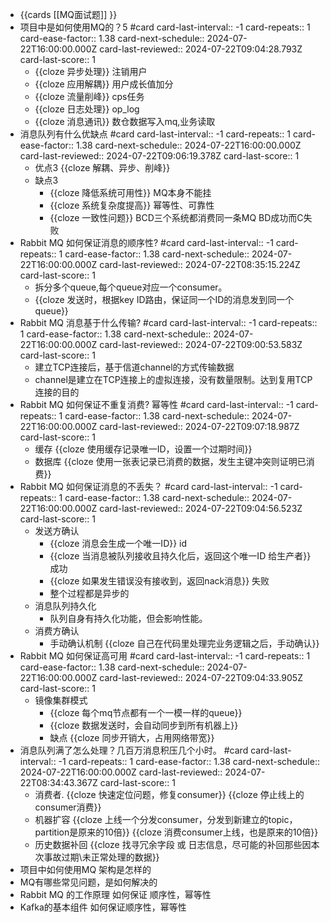 - {{cards [[MQ面试题]] }}
- 项目中是如何使用MQ的？5  #card
  card-last-interval:: -1
  card-repeats:: 1
  card-ease-factor:: 1.38
  card-next-schedule:: 2024-07-22T16:00:00.000Z
  card-last-reviewed:: 2024-07-22T09:04:28.793Z
  card-last-score:: 1
	- {{cloze 异步处理}} 注销用户
	- {{cloze 应用解耦}} 用户成长值加分
	- {{cloze 流量削峰}} cps任务
	- {{cloze 日志处理}} op_log
	- {{cloze 消息通讯}} 数仓数据写入mq,业务读取
- 消息队列有什么优缺点 #card
  card-last-interval:: -1
  card-repeats:: 1
  card-ease-factor:: 1.38
  card-next-schedule:: 2024-07-22T16:00:00.000Z
  card-last-reviewed:: 2024-07-22T09:06:19.378Z
  card-last-score:: 1
	- 优点3 {{cloze 解耦、异步、削峰}}
	- 缺点3
		- {{cloze 降低系统可用性}} MQ本身不能挂
		- {{cloze 系统复杂度提高}} 幂等性、可靠性
		- {{cloze 一致性问题}}  BCD三个系统都消费同一条MQ BD成功而C失败
- Rabbit MQ 如何保证消息的顺序性? #card
  card-last-interval:: -1
  card-repeats:: 1
  card-ease-factor:: 1.38
  card-next-schedule:: 2024-07-22T16:00:00.000Z
  card-last-reviewed:: 2024-07-22T08:35:15.224Z
  card-last-score:: 1
	- 拆分多个queue,每个queue对应一个consumer。
	- {{cloze 发送时，根据key ID路由，保证同一个ID的消息发到同一个queue}}
- Rabbit MQ 消息基于什么传输? #card
  card-last-interval:: -1
  card-repeats:: 1
  card-ease-factor:: 1.38
  card-next-schedule:: 2024-07-22T16:00:00.000Z
  card-last-reviewed:: 2024-07-22T09:00:53.583Z
  card-last-score:: 1
	- 建立TCP连接后，基于信道channel的方式传输数据
	- channel是建立在TCP连接上的虚拟连接，没有数量限制。达到复用TCP连接的目的
- Rabbit MQ  如何保证不重复消费? 幂等性  #card
  card-last-interval:: -1
  card-repeats:: 1
  card-ease-factor:: 1.38
  card-next-schedule:: 2024-07-22T16:00:00.000Z
  card-last-reviewed:: 2024-07-22T09:07:18.987Z
  card-last-score:: 1
	- 缓存 {{cloze 使用缓存记录唯一ID，设置一个过期时间}}
	- 数据库 {{cloze 使用一张表记录已消费的数据，发生主键冲突则证明已消费}}
- Rabbit MQ  如何保证消息的不丢失？ #card
  card-last-interval:: -1
  card-repeats:: 1
  card-ease-factor:: 1.38
  card-next-schedule:: 2024-07-22T16:00:00.000Z
  card-last-reviewed:: 2024-07-22T09:04:56.523Z
  card-last-score:: 1
	- 发送方确认
		- {{cloze 消息会生成一个唯一ID}} id
		- {{cloze 当消息被队列接收且持久化后，返回这个唯一ID 给生产者}} 成功
		- {{cloze 如果发生错误没有接收到，返回nack消息}} 失败
		- 整个过程都是异步的
	- 消息队列持久化
		- 队列自身有持久化功能，但会影响性能。
	- 消费方确认
		- 手动确认机制 {{cloze 自己在代码里处理完业务逻辑之后，手动确认}}
- Rabbit MQ 如何保证高可用 #card
  card-last-interval:: -1
  card-repeats:: 1
  card-ease-factor:: 1.38
  card-next-schedule:: 2024-07-22T16:00:00.000Z
  card-last-reviewed:: 2024-07-22T09:04:33.905Z
  card-last-score:: 1
	- 镜像集群模式
		- {{cloze 每个mq节点都有一个一模一样的queue}}
		- {{cloze 数据发送时，会自动同步到所有机器上}}
		- 缺点 {{cloze 同步开销大，占用网络带宽}}
- 消息队列满了怎么处理？几百万消息积压几个小时。 #card
  card-last-interval:: -1
  card-repeats:: 1
  card-ease-factor:: 1.38
  card-next-schedule:: 2024-07-22T16:00:00.000Z
  card-last-reviewed:: 2024-07-22T08:34:43.367Z
  card-last-score:: 1
	- 消费者. {{cloze 快速定位问题，修复consumer}} {{cloze 停止线上的consumer消费}}
	- 机器扩容 {{cloze 上线一个分发consumer，分发到新建立的topic，partition是原来的10倍}} {{cloze 消费consumer上线，也是原来的10倍}}
	- 历史数据补回 {{cloze 找寻冗余字段 或 日志信息，尽可能的补回那些因本次事故过期\未正常处理的数据}}
- 项目中如何使用MQ 架构是怎样的
- MQ有哪些常见问题，是如何解决的
- Rabbit MQ 的工作原理 如何保证 顺序性，幂等性
- Kafka的基本组件 如何保证顺序性，幂等性